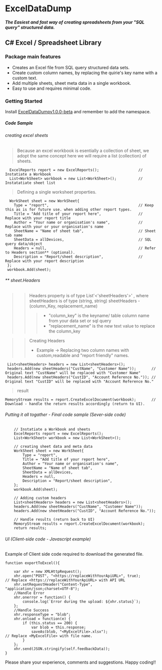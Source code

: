 # ExcelDataDump
***The Easiest and fast way of creating spreadsheets from your "SQL query" structured data.***

## C# Excel / Spreadsheet Library

### Package main features
 + Creates an Excel file from SQL query structured data sets.
 + Create custom column names, by replacing the quirie's key name with a custom text.
 + Add multiple sheets, sheet meta data in a single workbook.
 + Easy to use and requires minimal code.



### Getting Started

Install [ExcelDataDumpv1.0.0-beta](https://www.nuget.org/packages/ExcelDataDump/1.0.0-beta) and remember to add the namespace.


##### Code Sample

###### creating excel sheets

>Because an excel workbook is esentially a collection of sheet, we adopt the same concept here
>we will require a list (collection)  of sheets.

      ExcelReports report = new ExcelReports();                  // Instatiate a Workbook
      List<WorkSheet> workbook = new List<WorkSheet>();          // Instatatiate sheet list

>Defining a single worksheet properties.

      WorkSheet sheet = new WorkSheet{
        Type = "report",                                         // Keep this as is for future use. when adding other report types.
        Title = "Add title of your report here",                 // Replace with your report title
        Author = "Your name or organisation's name",             // Replace with your or your organisation's name
        SheetName = "Name of sheet tab",                         // Sheet tab name
        SheetData = allDevices,                                  // SQL query data/object
        Headers = null,                                          // Refer to Headers section** (optional).
        Description = "Report/sheet description",                // Replace with your report description
     };
     workbook.Add(sheet);

###### ** sheet.Headers

>> Headers property is of type List\'<\'sheetHeaders\'>\' , where sheetHeaders is of type (string, string)
>> sheetHeaders - (column_Key, replacement_name) 
>>> - "column_key" is the keyname/ table column name from your data set or sql query
>>> - "replacement_name" is the new text value to replace the column_key

>> Creating Headers
>>    - Example -> Replacing two column names with custom,readable and "report friendly" names.

     List<sheetHeaders> headers = new List<sheetHeaders>();            
     headers.Add(new sheetHeaders("CustName", "Customer Name"));       // Original text "CustName" will be replaced with "Customer Name"
     headers.Add(new sheetHeaders("CustID", "Account Reference No.")); // Original text "CustID" will be replaced with "Account Reference No."

> result

    MemoryStream results = report.CreateExcelDocument(workbook);       // Download - handle the return results accordingly (return to UI). 


###### Putting it all togather - Final code sample (Sever-side code)

        // Instatiate a Workbook and sheets
        ExcelReports report = new ExcelReports();
        List<WorkSheet> workbook = new List<WorkSheet>();

        // creating sheet data and meta data
        WorkSheet sheet = new WorkSheet{
            Type = "report",
            Title = "Add title of your report here",
            Author = "Your name or organisation's name",
            SheetName = "Name of sheet tab",
            SheetData = allDevices,
            Headers = null,
            Description = "Report/sheet description",
        };
        workbook.Add(sheet);
        
        // Adding custom headers
        List<sheetHeaders> headers = new List<sheetHeaders>();
        headers.Add(new sheetHeaders("CustName", "Customer Name"));
        headers.Add(new sheetHeaders("CustID", "Account Reference No."));

        // Handle results (return back to UI)
        MemoryStream results = report.CreateExcelDocument(workbook);
        return results;

###### UI (Client-side code - Javascript example)

Example of Client side code required to download the generated file.

    function exportToExcel(){

        var xhr = new XMLHttpRequest();
        xhr.open("POST", "<https://replaceWithYourApiURL>", true);                // Replace <https://replaceWithYourApiURL> with API URL
        xhr.setRequestHeader("Content-Type", "application/json;charset=UTF-8");
        //Handle Error
        xhr.onerror = function() {
            console.log(`Error during the upload: ${xhr.status}`);
        };
        //Handle Success
        xhr.responseType = "blob";
        xhr.onload = function(e) {
            if (this.status == 200) {
                var blob = this.response;
                saveAs(blob, "<MyExcelFile>.xlsx");                               // Replace <MyExcelFile> with file name.
            }
        };
        xhr.send(JSON.stringify(self.feedbackData));
    }


Please share your experience, comments and suggestions. Happy coding!!

